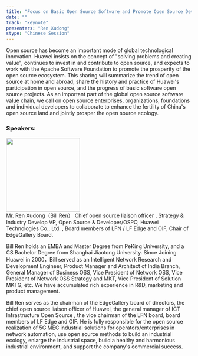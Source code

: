 ```yaml
---
title: "Focus on Basic Open Source Software and Promote Open Source Development"
date: "" 
track: "keynote"
presenters: "Ren Xudong"
stype: "Chinese Session"
---
```

Open source has become an important mode of global technological innovation. Huawei insists on the concept of "solving problems and creating value", continues to invest in and contribute to open source, and expects to work with the Apache Software Foundation to promote the prosperity of the open source ecosystem. This sharing will summarize the trend of open source at home and abroad, share the history and practice of Huawei's participation in open source, and the progress of basic software open source projects. As an important part of the global open source software value chain, we call on open source enterprises, organizations, foundations and individual developers to collaborate to enhance the fertility of China's open source land and jointly prosper the open source ecology.

### Speakers: 
<img src="images/speaker/2022.png" width="200" />
<br>
Mr. Ren Xudong（Bill Ren）
Chief open source liaison officer , Strategy & Industry Develop VP, Open Source & Developer/OSPO, Huawei Technologies Co., Ltd. , Board members of LFN / LF Edge and OIF, Chair of EdgeGallery Board.
 
Bill Ren holds an EMBA and Master Degree from PeKing University, and a CS Bachelor Degree from Shanghai Jiaotong University. Since Joining Huawei in 2000，Bill served as an Intelligent Network Research and Development Engineer, Product Manager and Architect of India Branch, General Manager of Business OSS, Vice President of Network OSS, Vice President of Network OSS Strategy and MKT, Vice President of Solution MKTG, etc. We have accumulated rich experience in R&D, marketing and product management.
 
Bill Ren serves as the chairman of the EdgeGallery board of directors, the chief open source liaison officer of Huawei, the general manager of ICT Infrastructure Open Source , the vice chairman of the LFN board, board members of LF Edge and OIF. He is fully responsible for the open source realization of 5G MEC industrial solutions for operators/enterprises in network automation, use open source methods to build an industrial ecology, enlarge the industrial space, build a healthy and harmonious industrial environment, and support the company's commercial success.
 